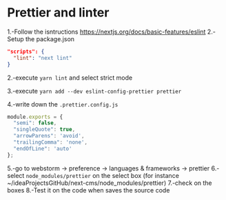 # Prettier and linter

1.-Follow the isntructions https://nextjs.org/docs/basic-features/eslint
2.-Setup the package.json
```json
"scripts": {
  "lint": "next lint"
}
```
2.-execute `yarn lint` and select strict mode

3.-execute `yarn add --dev eslint-config-prettier prettier`

4.-write down the `.prettier.config.js`
```javascript
module.exports = {
  "semi": false,
  "singleQuote": true,
  "arrowParens": 'avoid',
  "trailingComma": 'none',
  "endOfLine": 'auto'
};
```
5.-go to webstorm -> preference -> languages & frameworks -> prettier
6.-select `node_modules/prettier` on the select box (for instance ~/ideaProjectsGitHub/next-cms/node_modules/prettier)
7.-check on the boxes
8.-Test it on the code when saves the source code
